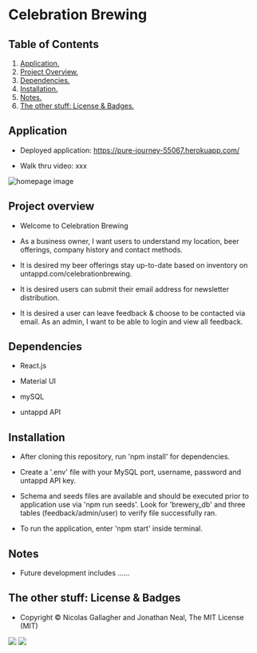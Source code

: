 # Celebration Brewing

## Table of Contents
1. [ Application. ](#application)
2. [ Project Overview. ](#overview)
3. [ Dependencies. ](#depend)
4. [ Installation. ](#install)
5. [ Notes. ](#notes)
6. [ The other stuff: License & Badges. ](#streetcred)

<a name="application"></a>
## Application

* Deployed application: https://pure-journey-55067.herokuapp.com/

* Walk thru video: xxx

![homepage image](xxx)

<a name="overview"></a>
## Project overview

* Welcome to Celebration Brewing

* As a business owner, I want users to understand my location, beer offerings, company history and contact methods. 

* It is desired my beer offerings stay up-to-date based on inventory on untappd.com/celebrationbrewing. 

* It is desired users can submit their email address for newsletter distribution.

* It is desired a user can leave feedback & choose to be contacted via email. As an admin, I want to be able to login and view all feedback. 

<a name="depend"></a>
## Dependencies

* React.js

* Material UI

* mySQL

* untappd API

<a name="install"></a>
## Installation

* After cloning this repository, run 'npm install' for dependencies. 

* Create a '.env' file with your MySQL port, username, password and untappd API key. 

* Schema and seeds files are available and should be executed prior to application use via 'npm run seeds'. Look for 'brewery_db' and three tables (feedback/admin/user) to verify file successfully ran.

* To run the application, enter 'npm start' inside terminal. 

<a name="notes"></a>
## Notes

* Future development includes ......

<a name="streetcred"></a>
## The other stuff: License & Badges

* Copyright © Nicolas Gallagher and Jonathan Neal, The MIT License (MIT)

<img src="https://img.shields.io/badge/node_JS%20-%231572B6.svg?&style=for-the-badge&logo=nodeJS3&logoColor=white"/>

<img src="https://img.shields.io/badge/html5%20-%23E34F26.svg?&style=for-the-badge&logo=html5&logoColor=white"/>